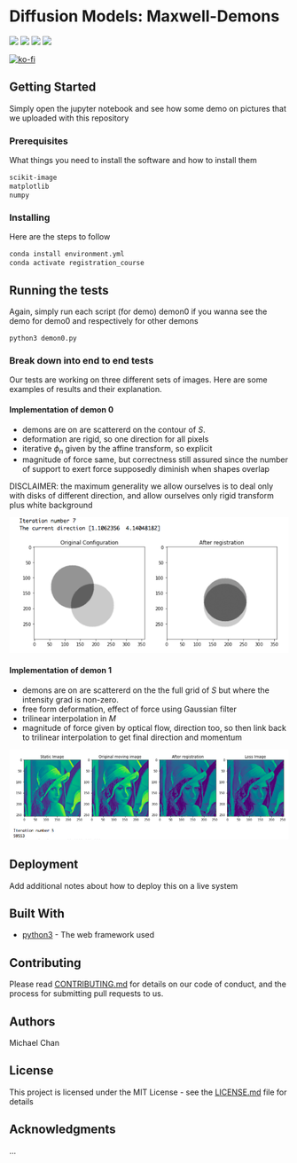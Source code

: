 # Diffusion Models: Maxwell-Demons
![](https://img.shields.io/badge/<Implementation>-<demon0>-<success>)
![](https://img.shields.io/badge/<Implementation>-<demon1>-<success>)
![](https://img.shields.io/badge/<Implementation>-<demon2>-<important>)
![](https://img.shields.io/badge/<Implementation>-<demon3>-<red>)


[![ko-fi](https://www.ko-fi.com/img/githubbutton_sm.svg)](https://ko-fi.com/R5R11K2H4)


## Getting Started

Simply open the jupyter notebook and see how some demo on pictures that we uploaded with this repository

### Prerequisites

What things you need to install the software and how to install them

```
scikit-image
matplotlib
numpy
```

### Installing

Here are the steps to follow

```
conda install environment.yml
conda activate registration_course
```

## Running the tests

Again, simply run each script (for demo) demon0 if you wanna see the demo for demo0 and respectively for other demons

```
python3 demon0.py
```

### Break down into end to end tests

Our tests are working on three different sets of images. Here are some examples of results and their explanation.

#### Implementation of demon 0
- demons are on are scattererd on the contour of $S$.
- deformation are rigid, so one direction for all pixels
- iterative $\phi_n$ given by the affine transform, so explicit
- magnitude of force same, but correctness still assured since the number of support to exert force supposedly diminish when shapes overlap

DISCLAIMER: the maximum generality we allow ourselves is to deal only with disks of different direction, and allow ourselves only rigid transform plus white background

![](https://github.com/miki998/image_registration-maxwell_demons/blob/master/readme_images/demon0.png)

#### Implementation of demon 1
- demons are on are scattererd on the the full grid of $S$ but where the intensity grad is non-zero.
- free form deformation, effect of force using Gaussian filter
- trilinear interpolation in $M$
- magnitude of force given by optical flow, direction too, so then link back to trilinear interpolation to get final direction and momentum

![](https://github.com/miki998/image_registration-maxwell_demons/blob/master/readme_images/demon1.png)


## Deployment

Add additional notes about how to deploy this on a live system

## Built With

* [python3](https://www.python.org/download/releases/3.0/) - The web framework used

## Contributing

Please read [CONTRIBUTING.md](https://gist.github.com/PurpleBooth/b24679402957c63ec426) for details on our code of conduct, and the process for submitting pull requests to us.

## Authors
Michael Chan
## License

This project is licensed under the MIT License - see the [LICENSE.md](LICENSE) file for details

## Acknowledgments
...







